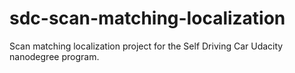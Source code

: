 # sdc-scan-matching-localization

Scan matching localization project for the Self Driving Car Udacity nanodegree program.
